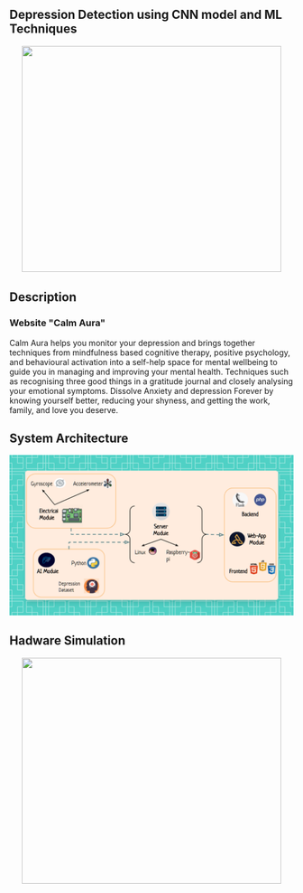 ## Depression Detection using CNN model and ML Techniques

<p align="center">
  <img width="460" height="400" src="opt/Getting_Coffee.gif">
</p>

## Description
### Website "Calm Aura"
Calm Aura helps you monitor your depression and brings together techniques from mindfulness based cognitive therapy, positive psychology, and behavioural activation into a self-help space for mental wellbeing to guide you in managing and improving your mental health. Techniques such as recognising three good things in a gratitude journal and closely analysing your emotional symptoms. Dissolve Anxiety and depression Forever by knowing yourself better, reducing your shyness, and getting the work, family, and love you deserve.

## System Architecture

<p align="center">
  <img width="" height="" src="opt/system_architecture.png">
</p>

## Hadware Simulation

<p align="center">
  <img width="460" height="400" src="">
</p>
